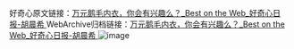 好奇心原文链接：[万元鹅毛内衣，你会有兴趣么？_Best on the Web_好奇心日报-胡晨希 ](https://www.qdaily.com/articles/10677.html)
WebArchive归档链接：[万元鹅毛内衣，你会有兴趣么？_Best on the Web_好奇心日报-胡晨希 ](http://web.archive.org/web/20190623163145/https://www.qdaily.com/articles/10677.html)
![image](http://ww3.sinaimg.cn/large/007d5XDply1g3wc5smqtej30u02e819b)